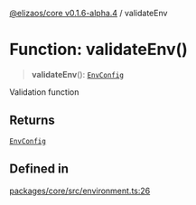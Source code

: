 [@elizaos/core v0.1.6-alpha.4](../index.md) / validateEnv

# Function: validateEnv()

> **validateEnv**(): [`EnvConfig`](../type-aliases/EnvConfig.md)

Validation function

## Returns

[`EnvConfig`](../type-aliases/EnvConfig.md)

## Defined in

[packages/core/src/environment.ts:26](https://github.com/elizaos/eliza/blob/main/packages/core/src/environment.ts#L26)
